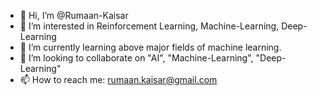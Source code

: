 - 👋 Hi, I’m @Rumaan-Kaisar
- 👀 I’m interested in Reinforcement Learning, Machine-Learning, Deep-Learning
- 🌱 I’m currently learning above major fields of machine learning.
- 💞️ I’m looking to collaborate on "AI", "Machine-Learning", "Deep-Learning"
- 📫 How to reach me: rumaan.kaisar@gmail.com

<!---
Rumaan-Kaisar/Rumaan-Kaisar is a ✨ special ✨ repository because its `README.md` (this file) appears on your GitHub profile.
You can click the Preview link to take a look at your changes.
--->
